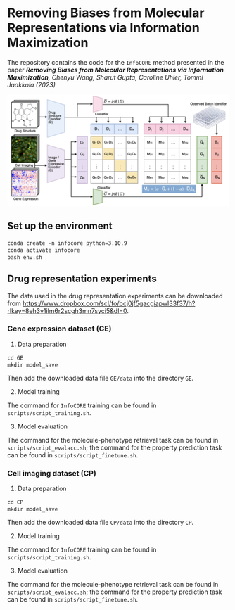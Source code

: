 # Removing Biases from Molecular Representations via Information Maximization

The repository contains the code for the `InfoCORE` method presented in the paper ***Removing Biases from Molecular Representations via Information Maximization**, Chenyu Wang, Sharut Gupta, Caroline Uhler, Tommi Jaakkola (2023)*

![img](infocore.png)

## Set up the environment

```
conda create -n infocore python=3.10.9
conda activate infocore
bash env.sh
```

## Drug representation experiments
The data used in the drug representation experiments can be downloaded from https://www.dropbox.com/scl/fo/bcj0jf5gacgiapwl33f37/h?rlkey=8eh3v1ilm6r2scgh3mn7syci5&dl=0.

### Gene expression dataset (GE)
1. Data preparation
```
cd GE
mkdir model_save
```
Then add the downloaded data file `GE/data` into the directory `GE`.

2. Model training

The command for `InfoCORE` training can be found in `scripts/script_training.sh`.

3. Model evaluation

The command for the molecule-phenotype retrieval task can be found in `scripts/script_evalacc.sh`; the command for the property prediction task can be found in `scripts/script_finetune.sh`.


### Cell imaging dataset (CP)
1. Data preparation
```
cd CP
mkdir model_save
```
Then add the downloaded data file `CP/data` into the directory `CP`.

2. Model training

The command for `InfoCORE` training can be found in `scripts/script_training.sh`.

3. Model evaluation

The command for the molecule-phenotype retrieval task can be found in `scripts/script_evalacc.sh`; the command for the property prediction task can be found in `scripts/script_finetune.sh`.
